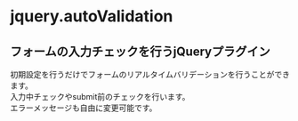 jquery.autoValidation
=====================

フォームの入力チェックを行うjQueryプラグイン
----------------------
初期設定を行うだけでフォームのリアルタイムバリデーションを行うことができます。  
入力中チェックやsubmit前のチェックを行います。  
エラーメッセージも自由に変更可能です。  
